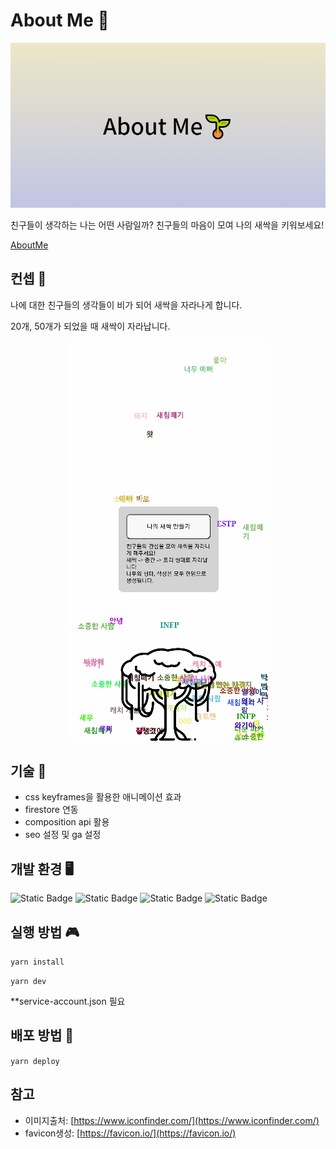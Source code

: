 # About Me 🌱

<img src="assets/banner.png">

친구들이 생각하는 나는 어떤 사람일까? 친구들의 마음이 모여 나의 새싹을 키워보세요!

[AboutMe](https://aboutme2.web.app/)

## 컨셉 🌿

나에 대한 친구들의 생각들이 비가 되어 새싹을 자라나게 합니다.

20개, 50개가 되었을 때 새싹이 자라납니다.

<p align="center">
  <img src="assets/example.gif">
</p>

## 기술 🌟

- css keyframes을 활용한 애니메이션 효과
- firestore 연동
- composition api 활용
- seo 설정 및 ga 설정

## 개발 환경 🖥

![Static Badge](https://img.shields.io/badge/nuxt-v3.6.1-green)
![Static Badge](https://img.shields.io/badge/node-v18.13.0-green)
![Static Badge](https://img.shields.io/badge/yarn-v1.22.19-green)
![Static Badge](https://img.shields.io/badge/nitro-v2.5.2-green)


## 실행 방법 🎮

`yarn install`

`yarn dev`

\*\*service-account.json 필요

## 배포 방법 🌈

`yarn deploy`

## 참고

-   이미지출처: [https://www.iconfinder.com/](https://www.iconfinder.com/)
-   favicon생성: [https://favicon.io/](https://favicon.io/)
